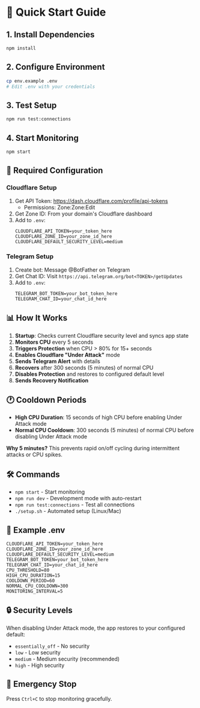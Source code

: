 # 🚀 Quick Start Guide

## 1. Install Dependencies

```bash
npm install
```

## 2. Configure Environment

```bash
cp env.example .env
# Edit .env with your credentials
```

## 3. Test Setup

```bash
npm run test:connections
```

## 4. Start Monitoring

```bash
npm start
```

## 🔧 Required Configuration

### Cloudflare Setup

1. Get API Token: https://dash.cloudflare.com/profile/api-tokens
   - Permissions: Zone:Zone:Edit
2. Get Zone ID: From your domain's Cloudflare dashboard
3. Add to `.env`:
   ```
   CLOUDFLARE_API_TOKEN=your_token_here
   CLOUDFLARE_ZONE_ID=your_zone_id_here
   CLOUDFLARE_DEFAULT_SECURITY_LEVEL=medium
   ```

### Telegram Setup

1. Create bot: Message @BotFather on Telegram
2. Get Chat ID: Visit `https://api.telegram.org/bot<TOKEN>/getUpdates`
3. Add to `.env`:
   ```
   TELEGRAM_BOT_TOKEN=your_bot_token_here
   TELEGRAM_CHAT_ID=your_chat_id_here
   ```

## 📊 How It Works

1. **Startup**: Checks current Cloudflare security level and syncs app state
2. **Monitors CPU** every 5 seconds
3. **Triggers Protection** when CPU > 80% for 15+ seconds
4. **Enables Cloudflare "Under Attack"** mode
5. **Sends Telegram Alert** with details
6. **Recovers** after 300 seconds (5 minutes) of normal CPU
7. **Disables Protection** and restores to configured default level
8. **Sends Recovery Notification**

## 🕐 Cooldown Periods

- **High CPU Duration**: 15 seconds of high CPU before enabling Under Attack mode
- **Normal CPU Cooldown**: 300 seconds (5 minutes) of normal CPU before disabling Under Attack mode

**Why 5 minutes?** This prevents rapid on/off cycling during intermittent attacks or CPU spikes.

## 🛠️ Commands

- `npm start` - Start monitoring
- `npm run dev` - Development mode with auto-restart
- `npm run test:connections` - Test all connections
- `./setup.sh` - Automated setup (Linux/Mac)

## 📝 Example .env

```env
CLOUDFLARE_API_TOKEN=your_token_here
CLOUDFLARE_ZONE_ID=your_zone_id_here
CLOUDFLARE_DEFAULT_SECURITY_LEVEL=medium
TELEGRAM_BOT_TOKEN=your_bot_token_here
TELEGRAM_CHAT_ID=your_chat_id_here
CPU_THRESHOLD=80
HIGH_CPU_DURATION=15
COOLDOWN_PERIOD=60
NORMAL_CPU_COOLDOWN=300
MONITORING_INTERVAL=5
```

## 🔒 Security Levels

When disabling Under Attack mode, the app restores to your configured default:

- `essentially_off` - No security
- `low` - Low security
- `medium` - Medium security (recommended)
- `high` - High security

## 🚨 Emergency Stop

Press `Ctrl+C` to stop monitoring gracefully.
